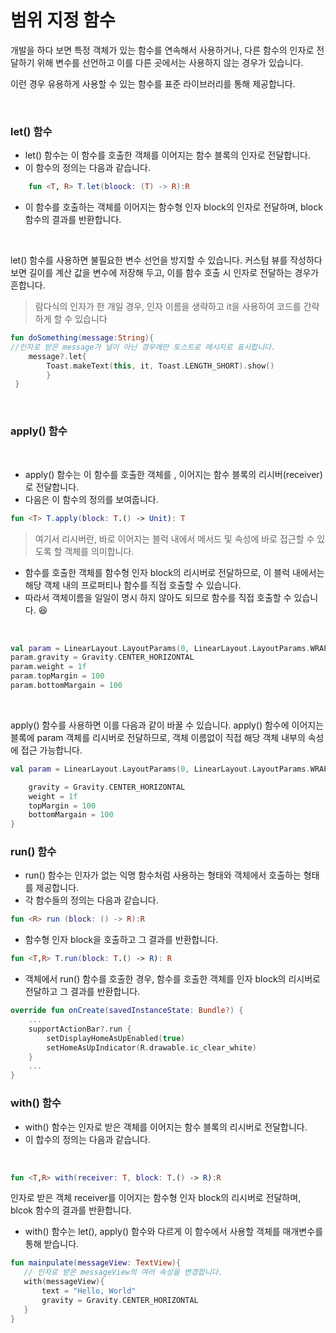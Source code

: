 # **범위 지정 함수**

개발을 하다 보면 특정 객체가 있는 함수를 연속해서 사용하거나, 다른 함수의 인자로 전달하기 위해 변수를 선언하고 이를 다른 곳에서는 사용하지 않는 경우가 있습니다.     

이런 경우 유용하게 사용할 수 있는 함수를 표준 라이브러리를 통해 제공합니다. 

<br/>

 ### **let() 함수**
  - let() 함수는 이 함수를 호출한 객체를 이어지는 함수 블록의 인자로 전달합니다.
  - 이 함수의 정의는 다음과 같습니다. 
```kotlin
	fun <T, R> T.let(bloock: (T) -> R):R
```

  - 이 함수를 호출하는 객체를 이어지는 함수형 인자 block의 인자로 전달하며, block 함수의 결과를 반환합니다. 
  <br/>
  
let() 함수를 사용하면 불필요한 변수 선언을 방지할 수 있습니다. 커스텀 뷰를 작성하다 보면 길이를 계산 값을 변수에 저장해 두고, 이를 함수 호출 시 인자로 전달하는 경우가 흔합니다. 
<br/>


> 람다식의 인자가 한 개일 경우, 인자 이름을 생략하고 it을 사용하여 코드를 간략하게 할 수 있습니다

```kotlin
fun doSomething(message:String){
//인자로 받은 message가 널이 아닌 경우에만 토스트로 메시지로 표시합니다. 
	message?.let{
    	Toast.makeText(this, it, Toast.LENGTH_SHORT).show()
        }
 }
 ```
 
 <br/>
 

 
### **apply() 함수**
 <br/>
 

- apply() 함수는 이 함수를 호출한 객체를 , 이어지는 함수 블록의 리시버(receiver)로 전달합니다. 
- 다음은 이 함수의 정의를 보여줍니다. 

```kotlin
fun <T> T.apply(block: T.() -> Unit): T
```

> 여기서 리시버란, 바로 이어지는 블럭 내에서 메서드 및 	속성에 바로 접근할 수 있도록 할 객체를 의미합니다. 

- 함수를 호출한 객체를 함수형 인자 block의 리시버로 전달하므로, 이 블럭 내에서는 해당 객체 내의 프로퍼티나 함수를 직접 호출할 수 있습니다. 
- 따라서 객체이름을 일일이 명시 하지 않아도 되므로 함수를 직접 호출할 수 있습니다. 😆

<br/>

```kotlin
val param = LinearLayout.LayoutParams(0, LinearLayout.LayoutParams.WRAP_CONTENT)
param.gravity = Gravity.CENTER_HORIZONTAL
param.weight = 1f
param.topMargin = 100
param.bottomMargain = 100
```
<br/>

apply() 함수를 사용하면 이를 다음과 같이 바꿀 수 있습니다. 
apply() 함수에 이어지는 블록에 param 객체를 리시버로 전달하므로, 객체 이름없이 직접 해당 객체 내부의 속성에 접근 가능합니다.
<br/>

```kotlin
val param = LinearLayout.LayoutParams(0, LinearLayout.LayoutParams.WRAP_CONTENT).apply{

	gravity = Gravity.CENTER_HORIZONTAL
	weight = 1f
	topMargin = 100
	bottomMargain = 100
}
```

### **run() 함수**

- run() 함수는 인자가 없는 익명 함수처럼 사용하는 형태와 객체에서 호출하는 형태를 제공합니다. 
- 각 함수들의 정의는 다음과 같습니다. 

```kotlin 
fun <R> run (block: () -> R):R
```
- 함수형 인자 block을 호출하고 그 결과를 반환합니다. 

```kotlin
fun <T,R> T.run(block: T.() -> R): R
```
- 객체에서 run() 함수를 호출한 경우, 함수를 호출한 객체를 인자 block의 리시버로 전달하고 그 결과를 반환합니다. 

```kotlin
override fun onCreate(savedInstanceState: Bundle?) {
    ...
    supportActionBar?.run {
        setDisplayHomeAsUpEnabled(true)
        setHomeAsUpIndicator(R.drawable.ic_clear_white)
    }
    ...
}
```

### **with() 함수**

- with() 함수는 인자로 받은 객체를 이어지는 함수 블록의 리시버로 전달합니다. 
- 이 합수의 정의는 다음과 같습니다. 
<br/>

```kotlin
fun <T,R> with(receiver: T, block: T.() -> R):R
```
 인자로 받은 객체 receiver를 이어지는 함수형 인자 block의 리시버로 전달하며, blcok 함수의 결과를 반환합니다. 
 
 - with() 함수는 let(), apply() 함수와 다르게 이 함수에서 사용할 객체를 매개변수를 통해 받습니다. 
 
 ```kotlin
 fun mainpulate(messageView: TextView){
 	// 인자로 받은 messageView의 여러 속성을 변경합니다. 
    with(messageView){
    	text = "Hello, World"
        gravity = Gravity.CENTER_HORIZONTAL
    }
 }
 ```
 